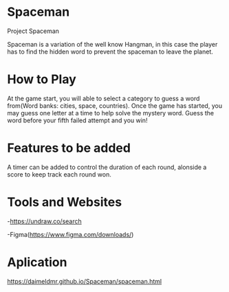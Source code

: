 # Spaceman
Project Spaceman 

Spaceman is a variation of the  well know Hangman,  in this case the player has to find the hidden word to prevent the spaceman to leave the planet.

# How to Play
At the game start, you will able to select a category to guess a word from(Word banks: cities, space, countries). Once the game has started, you may guess one letter at a time to help solve the mystery word. Guess the word before your fifth failed attempt and you win!

# Features to be added
A timer can be added to control the duration of each round, alonside a score to keep track each round won.

# Tools and Websites
-https://undraw.co/search

-Figma(https://www.figma.com/downloads/)

# Aplication
https://daimeldmr.github.io/Spaceman/spaceman.html
